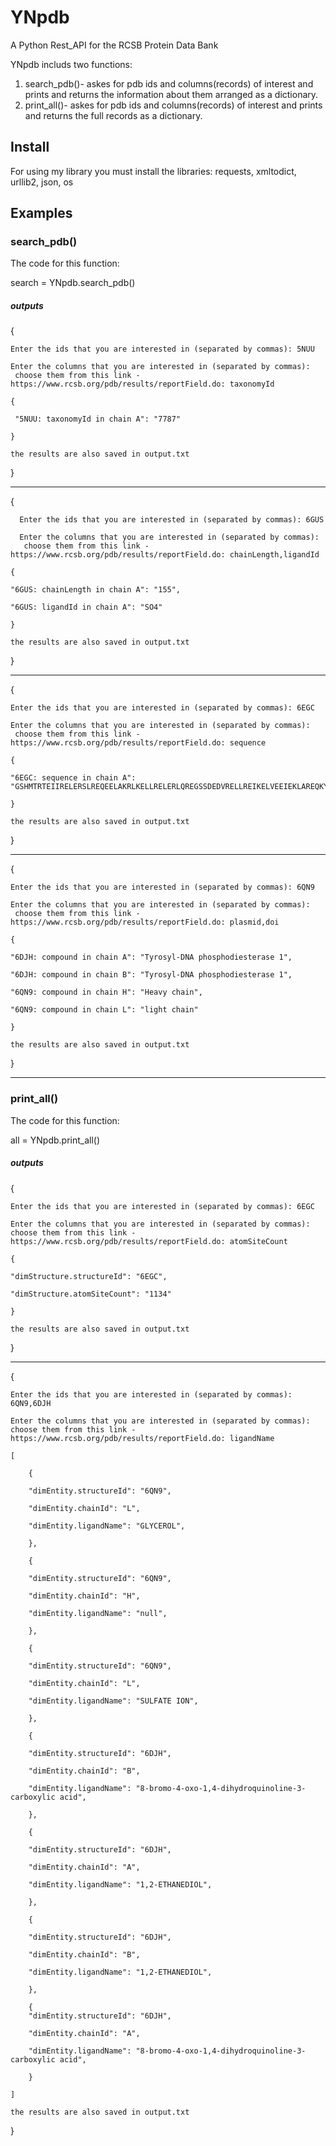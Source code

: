 # YNpdb
A Python Rest_API for the RCSB Protein Data Bank

YNpdb includs two functions:
1. search_pdb()- askes for pdb ids and columns(records) of interest 
                 and prints and returns the information about them arranged as a dictionary.
2. print_all()- askes for pdb ids and columns(records) of interest 
                and prints and returns the full records as a dictionary.
                

## Install
For using my library you must install the libraries: requests, xmltodict, urllib2, json, os
## Examples
### search_pdb()

The code for this function:

search = YNpdb.search_pdb()

##### outputs
{

    Enter the ids that you are interested in (separated by commas): 5NUU

    Enter the columns that you are interested in (separated by commas):
     choose them from this link - https://www.rcsb.org/pdb/results/reportField.do: taxonomyId

    {

     "5NUU: taxonomyId in chain A": "7787"
    
    }

    the results are also saved in output.txt

}

-----------------------------
{

      Enter the ids that you are interested in (separated by commas): 6GUS

      Enter the columns that you are interested in (separated by commas):
       choose them from this link - https://www.rcsb.org/pdb/results/reportField.do: chainLength,ligandId

    {

    "6GUS: chainLength in chain A": "155",
    
    "6GUS: ligandId in chain A": "SO4"
    
    }

    the results are also saved in output.txt
    
}

-----------------------------
{

    Enter the ids that you are interested in (separated by commas): 6EGC
    
    Enter the columns that you are interested in (separated by commas):
     choose them from this link - https://www.rcsb.org/pdb/results/reportField.do: sequence

    {

    "6EGC: sequence in chain A":         "GSHMTRTEIIRELERSLREQEELAKRLKELLRELERLQREGSSDEDVRELLREIKELVEEIEKLAREQKYLVEELKRQQGPPGNEIIRELERSLREQEELAKRLKELLRELERLQREGSSDEDVRELLREIKELVEEIEKLAREQKYLVEELKRQD"

    }

    the results are also saved in output.txt

}

------------------------------
{

    Enter the ids that you are interested in (separated by commas): 6QN9

    Enter the columns that you are interested in (separated by commas):
     choose them from this link - https://www.rcsb.org/pdb/results/reportField.do: plasmid,doi

    {

    "6DJH: compound in chain A": "Tyrosyl-DNA phosphodiesterase 1",
    
    "6DJH: compound in chain B": "Tyrosyl-DNA phosphodiesterase 1",
    
    "6QN9: compound in chain H": "Heavy chain",
    
    "6QN9: compound in chain L": "light chain"
    
    }

    the results are also saved in output.txt

}

---------------------------------------

### print_all()

The code for this function:

all = YNpdb.print_all()

##### outputs
{

    Enter the ids that you are interested in (separated by commas): 6EGC

    Enter the columns that you are interested in (separated by commas):
    choose them from this link - https://www.rcsb.org/pdb/results/reportField.do: atomSiteCount

    {

    "dimStructure.structureId": "6EGC",
    
    "dimStructure.atomSiteCount": "1134"

    }

    the results are also saved in output.txt

}

-----------------------------------
{

    Enter the ids that you are interested in (separated by commas): 6QN9,6DJH

    Enter the columns that you are interested in (separated by commas):
    choose them from this link - https://www.rcsb.org/pdb/results/reportField.do: ligandName

    [

        {
    
        "dimEntity.structureId": "6QN9",
        
        "dimEntity.chainId": "L",
        
        "dimEntity.ligandName": "GLYCEROL",
        
        },
    
        {
    
        "dimEntity.structureId": "6QN9",
        
        "dimEntity.chainId": "H",
        
        "dimEntity.ligandName": "null",

        },
    
        {
    
        "dimEntity.structureId": "6QN9",
        
        "dimEntity.chainId": "L",
        
        "dimEntity.ligandName": "SULFATE ION",
        
        },
    
        {
    
        "dimEntity.structureId": "6DJH",
        
        "dimEntity.chainId": "B",
        
        "dimEntity.ligandName": "8-bromo-4-oxo-1,4-dihydroquinoline-3-carboxylic acid",

        },
    
        {
    
        "dimEntity.structureId": "6DJH",
        
        "dimEntity.chainId": "A",
        
        "dimEntity.ligandName": "1,2-ETHANEDIOL",
        
        },
    
        {
    
        "dimEntity.structureId": "6DJH",
        
        "dimEntity.chainId": "B",
        
        "dimEntity.ligandName": "1,2-ETHANEDIOL",

        },
    
        {
        "dimEntity.structureId": "6DJH",
        
        "dimEntity.chainId": "A",
        
        "dimEntity.ligandName": "8-bromo-4-oxo-1,4-dihydroquinoline-3-carboxylic acid",

        }
    
    ]

    the results are also saved in output.txt

}
